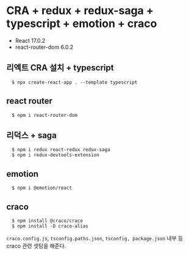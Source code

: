 # CRA + redux + redux-saga + typescript + emotion + craco

- React 17.0.2
- react-router-dom 6.0.2

## 리엑트 CRA 설치 + typescript

```
  $ npx create-react-app . --template typescript
```

## react router

```
  $ npm i react-router-dom
```

## 리덕스 + saga

```
  $ npm i redux react-redux redux-saga
  $ npm i redux-devtools-extension
```

## emotion

```
  $ npm i @emotion/react
```

## craco

```
  $ npm install @craco/craco
  $ npm install -D craco-alias
```

`craco.config.js`, `tsconfig.paths.json`, `tsconfig, package.json` 내부 등 craco 관련 셋팅을 해준다.
